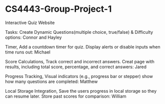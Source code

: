 # CS4443-Group-Project-1
Interactive Quiz Website

Tasks:
Create Dynamic Questions(multiple choice, true/false) & Difficulty options: Connor and Hayley

Timer, Add a countdown timer for quiz. Display alerts or disable inputs when time runs out: Michael

Score Calculations, Track correct and incorrect answers. Creat page with results, including total score, percentage, and correct answers: Jared

Progress Tracking, Visual indicators (e.g., progress bar or stepper) show how many questions are completed: Matthew

Local Storage Integration, Save the users progress in local storage so they can resume later. Store past scores for comparison: William
